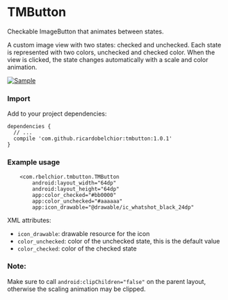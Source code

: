 # TMButton

Checkable ImageButton that animates between states.

A custom image view with two states: checked and unchecked. Each state is represented with two
colors, unchecked and checked color. When the view is clicked, the state changes automatically with a scale and color animation.

[![Sample](https://j.gifs.com/y8W0QE.gif)](https://youtu.be/QQ6HaaveZ7o)

### Import

Add to your project dependencies:

```
dependencies {
  // ...
  compile 'com.github.ricardobelchior:tmbutton:1.0.1'
}
```


### Example usage

```
    <com.rbelchior.tmbutton.TMButton
        android:layout_width="64dp"
        android:layout_height="64dp"
        app:color_checked="#bb0000"
        app:color_unchecked="#aaaaaa"
        app:icon_drawable="@drawable/ic_whatshot_black_24dp"
```

XML attributes:

* ```icon_drawable```: drawable resource for the icon
* ```color_unchecked```: color of the unchecked state, this is the default value
* ```color_checked```: color of the checked state

### Note:

Make sure to call ```android:clipChildren="false"``` on the parent layout, otherwise the scaling animation may be clipped.

